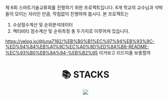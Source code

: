 제 6회 스마트기술교류회를 진행하기 위한 프로젝트입니다.
6개 학교의 교수님과 석박들이 모이는 자리인 만큼, 막힘없이 진행하여 봅시다.
본 프로젝트는
1) 수상점수계산 및 순위분석데이터
2) 액티비티 점수계산 및 순위측정
총 두가지로 이루어져 있습니다.

https://velog.io/@luna7182/%EB%B0%B1%EC%97%94%EB%93%9C-%ED%94%84%EB%A1%9C%EC%A0%9D%ED%8A%B8-README-%EC%93%B0%EB%8A%94-%EB%B2%95
이거보고 리드미좀 보충할까
<div align=center><h1>📚 STACKS</h1></div>
<div align=center> 
  <img src="https://img.shields.io/badge/java-007396?style=for-the-badge&logo=java&logoColor=white"> 
